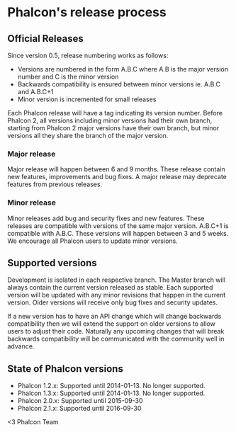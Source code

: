 Phalcon's release process
=========================

## Official Releases

Since version 0.5, release numbering works as follows:

* Versions are numbered in the form A.B.C where A.B is the major version number
  and C is the minor version  
* Backwards compatibility is ensured between minor versions ie. A.B.C and A.B.C+1
* Minor version is incremented for small releases

Each Phalcon release will have a tag indicating its version number.
Before Phalcon 2, all versions including minor versions had their own branch,
starting from Phalcon 2 major versions have their own branch, but minor
versions all they share the branch of the major version.

### Major release

Major release will happen between 6 and 9 months. These release contain
new features, improvements and bug fixes. A major release may deprecate
features from previous releases.

### Minor release

Minor releases add bug and security fixes and new features. These releases
are compatible with versions of the same major version. A.B.C+1 is compatible
with A.B.C. These versions will happen between 3 and 5 weeks. We encourage
all Phalcon users to update minor versions.

## Supported versions

Development is isolated in each respective branch. The Master branch will always 
contain the current version released as stable. Each supported version will be 
updated with any minor revisions that happen in the current version. Older 
versions will receive only bug fixes and security updates.

If a new version has to have an API change which will change backwards compatibility 
then we will extend the support on older versions to allow users to adjust their 
code. Naturally any upcoming changes that will break backwards compatibility 
will be communicated with the community well in advance.

## State of Phalcon versions

* Phalcon 1.2.x: Supported until 2014-01-13. No longer supported.
* Phalcon 1.3.x: Supported until 2014-01-13. No longer supported.
* Phalcon 2.0.x: Supported until 2015-09-30
* Phalcon 2.1.x: Supported until 2016-09-30


<3 Phalcon Team
